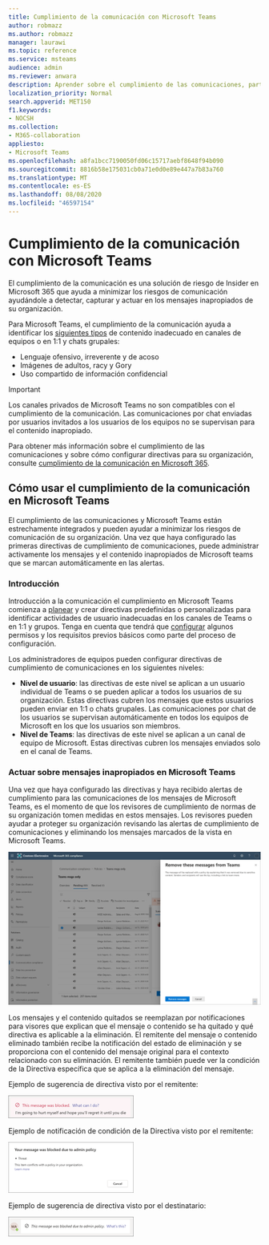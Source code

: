 ```yaml
---
title: Cumplimiento de la comunicación con Microsoft Teams
author: robmazz
ms.author: robmazz
manager: laurawi
ms.topic: reference
ms.service: msteams
audience: admin
ms.reviewer: anwara
description: Aprender sobre el cumplimiento de las comunicaciones, parte de la solución de riesgos de Insider, desde la perspectiva de Microsoft Teams (esta es parte de la funcionalidad de cumplimiento de comunicaciones de M365).
localization_priority: Normal
search.appverid: MET150
f1.keywords:
- NOCSH
ms.collection:
- M365-collaboration
appliesto:
- Microsoft Teams
ms.openlocfilehash: a8fa1bcc7190050fd06c15717aebf8648f94b090
ms.sourcegitcommit: 8816b58e175031cb0a71e0d0e89e447a7b83a760
ms.translationtype: MT
ms.contentlocale: es-ES
ms.lasthandoff: 08/08/2020
ms.locfileid: "46597154"
---
```

# <a name="communication-compliance-with-microsoft-teams"></a>Cumplimiento de la comunicación con Microsoft Teams

El cumplimiento de la comunicación es una solución de riesgo de Insider en Microsoft 365 que ayuda a minimizar los riesgos de comunicación ayudándole a detectar, capturar y actuar en los mensajes inapropiados de su organización.

Para Microsoft Teams, el cumplimiento de la comunicación ayuda a identificar los [siguientes tipos](https://docs.microsoft.com/microsoft-365/compliance/communication-compliance-feature-reference) de contenido inadecuado en canales de equipos o en 1:1 y chats grupales:

- Lenguaje ofensivo, irreverente y de acoso
- Imágenes de adultos, racy y Gory
- Uso compartido de información confidencial

>[!IMPORTANT]
>Los canales privados de Microsoft Teams no son compatibles con el cumplimiento de la comunicación. Las comunicaciones por chat enviadas por usuarios invitados a los usuarios de los equipos no se supervisan para el contenido inapropiado.

Para obtener más información sobre el cumplimiento de las comunicaciones y sobre cómo configurar directivas para su organización, consulte [cumplimiento de la comunicación en Microsoft 365](https://docs.microsoft.com/microsoft-365/compliance/communication-compliance).

## <a name="how-to-use-communication-compliance-in-microsoft-teams"></a>Cómo usar el cumplimiento de la comunicación en Microsoft Teams

El cumplimiento de las comunicaciones y Microsoft Teams están estrechamente integrados y pueden ayudar a minimizar los riesgos de comunicación de su organización. Una vez que haya configurado las primeras directivas de cumplimiento de comunicaciones, puede administrar activamente los mensajes y el contenido inapropiados de Microsoft teams que se marcan automáticamente en las alertas.

### <a name="getting-started"></a>Introducción

Introducción a la comunicación el cumplimiento en Microsoft Teams comienza a [planear](https://docs.microsoft.com/microsoft-365/compliance/communication-compliance-plan) y crear directivas predefinidas o personalizadas para identificar actividades de usuario inadecuadas en los canales de Teams o en 1:1 y grupos. Tenga en cuenta que tendrá que [configurar](https://docs.microsoft.com/microsoft-365/compliance/communication-compliance-configure) algunos permisos y los requisitos previos básicos como parte del proceso de configuración.

Los administradores de equipos pueden configurar directivas de cumplimiento de comunicaciones en los siguientes niveles:

- **Nivel de usuario**: las directivas de este nivel se aplican a un usuario individual de Teams o se pueden aplicar a todos los usuarios de su organización. Estas directivas cubren los mensajes que estos usuarios pueden enviar en 1:1 o chats grupales. Las comunicaciones por chat de los usuarios se supervisan automáticamente en todos los equipos de Microsoft en los que los usuarios son miembros.
- **Nivel de Teams**: las directivas de este nivel se aplican a un canal de equipo de Microsoft. Estas directivas cubren los mensajes enviados solo en el canal de Teams.

### <a name="act-on-inappropriate-messages-in-microsoft-teams"></a>Actuar sobre mensajes inapropiados en Microsoft Teams

Una vez que haya configurado las directivas y haya recibido alertas de cumplimiento para las comunicaciones de los mensajes de Microsoft Teams, es el momento de que los revisores de cumplimiento de normas de su organización tomen medidas en estos mensajes. Los revisores pueden ayudar a proteger su organización revisando las alertas de cumplimiento de comunicaciones y eliminando los mensajes marcados de la vista en Microsoft Teams.

![Quitar un mensaje de Teams](./media/communication-compliance-remove-teams-message.png)

Los mensajes y el contenido quitados se reemplazan por notificaciones para visores que explican que el mensaje o contenido se ha quitado y qué directiva es aplicable a la eliminación. El remitente del mensaje o contenido eliminado también recibe la notificación del estado de eliminación y se proporciona con el contenido del mensaje original para el contexto relacionado con su eliminación. El remitente también puede ver la condición de la Directiva específica que se aplica a la eliminación del mensaje.

Ejemplo de sugerencia de directiva visto por el remitente:

![Sugerencia de directiva para el remitente](./media/communication-compliance-warning-1.png)

Ejemplo de notificación de condición de la Directiva visto por el remitente:

![Información de condición de la Directiva para el remitente](./media/communication-compliance-warning-2.png)

Ejemplo de sugerencia de directiva visto por el destinatario:

![Sugerencia de directiva para el destinatario](./media/communication-compliance-warning-3.png)